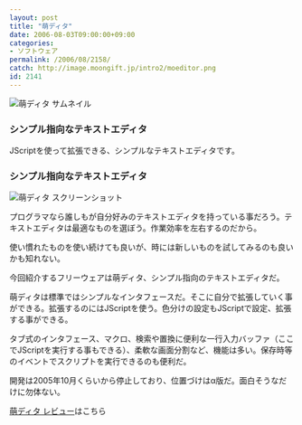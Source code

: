 ```yaml
---
layout: post
title: "萌ディタ"
date: 2006-08-03T09:00:00+09:00
categories:
- ソフトウェア
permalink: /2006/08/2158/
catch: http://image.moongift.jp/intro2/moeditor.png
id: 2141
---
```

 ![萌ディタ サムネイル](http://image.moongift.jp/intro2/moeditor.t.png "萌ディタ サムネイル")
  

### シンプル指向なテキストエディタ
  
JScriptを使って拡張できる、シンプルなテキストエディタです。  
<!--more-->  

### シンプル指向なテキストエディタ
  

![萌ディタ スクリーンショット](http://image.moongift.jp/intro2/moeditor.png "萌ディタ スクリーンショット")

  

プログラマなら誰しもが自分好みのテキストエディタを持っている事だろう。テキストエディタは最適なものを選ぼう。作業効率を左右するのだから。

  

使い慣れたものを使い続けても良いが、時には新しいものを試してみるのも良いかも知れない。

  

今回紹介するフリーウェアは萌ディタ、シンプル指向のテキストエディタだ。

  

萌ディタは標準ではシンプルなインタフェースだ。そこに自分で拡張していく事ができる。拡張するのにはJScriptを使う。色分けの設定もJScriptで設定、拡張する事ができる。

  

タブ式のインタフェース、マクロ、検索や置換に便利な一行入力バッファ（ここでJScriptを実行する事もできる）、柔軟な画面分割など、機能は多い。保存時等のイベントでスクリプトを実行できるのも便利だ。

  

開発は2005年10月くらいから停止しており、位置づけはα版だ。面白そうなだけに勿体ない。

  

[萌ディタ レビュー](http://fw.moongift.jp/review/i-2167.html)はこちら

